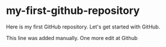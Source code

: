 # my-first-github-repository
Here is my first GitHub repository.  Let's get started with GitHub.

This line was added manually. One more edit at Github
